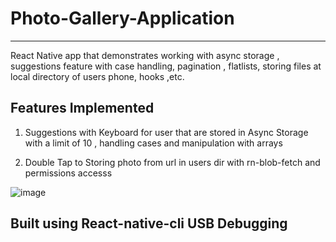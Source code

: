 # Photo-Gallery-Application
----------------

React Native app that demonstrates working with async storage , suggestions feature with case handling, pagination , flatlists, storing files at local directory of users phone, hooks ,etc.

##  Features Implemented

1) Suggestions with Keyboard for user that are stored in Async Storage with a limit of 10 , handling cases and manipulation with arrays


2)  Double Tap to Storing photo from url in users dir with rn-blob-fetch and permissions accesss


![image](https://res.cloudinary.com/df2q7cryi/image/upload/v1624462276/WhatsApp_Image_2021-06-23_at_8.51.38_PM_twoxup.jpg)


## Built using React-native-cli USB Debugging
